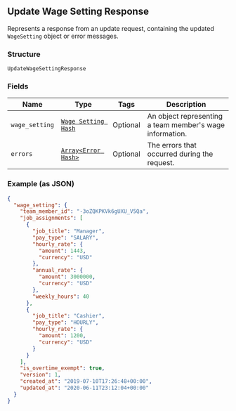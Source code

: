 ## Update Wage Setting Response

Represents a response from an update request, containing the updated `WageSetting` object
or error messages.

### Structure

`UpdateWageSettingResponse`

### Fields

| Name | Type | Tags | Description |
|  --- | --- | --- | --- |
| `wage_setting` | [`Wage Setting Hash`](/doc/models/wage-setting.md) | Optional | An object representing a team member's wage information. |
| `errors` | [`Array<Error Hash>`](/doc/models/error.md) | Optional | The errors that occurred during the request. |

### Example (as JSON)

```json
{
  "wage_setting": {
    "team_member_id": "-3oZQKPKVk6gUXU_V5Qa",
    "job_assignments": [
      {
        "job_title": "Manager",
        "pay_type": "SALARY",
        "hourly_rate": {
          "amount": 1443,
          "currency": "USD"
        },
        "annual_rate": {
          "amount": 3000000,
          "currency": "USD"
        },
        "weekly_hours": 40
      },
      {
        "job_title": "Cashier",
        "pay_type": "HOURLY",
        "hourly_rate": {
          "amount": 1200,
          "currency": "USD"
        }
      }
    ],
    "is_overtime_exempt": true,
    "version": 1,
    "created_at": "2019-07-10T17:26:48+00:00",
    "updated_at": "2020-06-11T23:12:04+00:00"
  }
}
```

